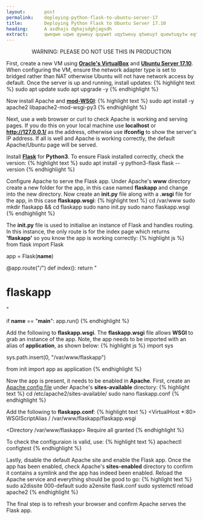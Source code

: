 ```yaml
---
layout:       post
permalink:    deploying-python-flask-to-ubuntu-server-17
title:        Deploying Python Flask to Ubuntu Server 17.10
heading:      A asdhajs dghajsdghjagsdh
extract:      qweqwe uqwe qyweuy quywet uqytweuy qtweuyt quewtuqytw eqtweuy tquywetuyqwt euytqwe tqwuyet qtweuy tquywet qtweuyq tweuy tquywet uqe. A g ahdgshjasgdjh agsjdhg ajhsdgjha gsdjhag sjdgajhsgdjha gdjhagsd gajhsdg jagsdhj gasjdhg ahsdg jahsgdja gdsjh agsdj gajhsdg asdg ahjsdgj agsd.
---
```


<p align="center" class="warn">WARNING: PLEASE DO NOT USE THIS IN PRODUCTION</p>

First, create a new VM using [**Oracle's VirtualBox**](https://www.virtualbox.org/wiki/downloads) and [**Ubuntu Server 17.10**](https://www.ubuntu.com/download/server). When configuring the VM, ensure the network adapter type is set to bridged rather than NAT otherwise Ubuntu will not have network access by default. Once the server is up and running, install updates:
{% highlight text %}
sudo apt update
sudo apt upgrade -y
{% endhighlight %}

Now install Apache and [**mod-WSGI**](https://en.wikipedia.org/wiki/mod_wsgi):
{% highlight text %}
sudo apt install -y apache2 libapache2-mod-wsgi-py3
{% endhighlight %}

Next, use a web browser or curl to check Apache is working and serving pages. If you do this on your local machine use **localhost** or **http://127.0.0.1/** as the address, otherwise use **ifconfig** to show the server's IP address. If all is well and Apache is working correctly, the default Apache/Ubuntu page will be served.

Install [**Flask**](http://flask.pocoo.org) for **Python3**. To ensure Flask installed correctly, check the version:
{% highlight text %}
sudo apt install -y python3-flask
flask --version
{% endhighlight %}

Configure Apache to serve the Flask app. Under Apache's **www** directory create a new folder for the app, in this case named **flaskapp** and change into the new directory. Now create an **init.py** file along with a **.wsgi** file for the app, in this case **flaskapp.wsgi**: 
{% highlight text %}
cd /var/www
sudo mkdir flaskapp && cd flaskapp
sudo nano init.py
sudo nano flaskapp.wsgi
{% endhighlight %}

The **init.py** file is used to initialise an instance of Flask and handles routing. In this instance, the only route is for the index page which returns **'flaskapp'** so you know the app is working correctly:
{% highlight js %}
from flask import Flask

app = Flask(__name__)

@app.route("/")
def index():
  return "<h1>flaskapp</h1>"

if __name__ == "__main__":
  app.run()
{% endhighlight %}

Add the following to **flaskapp.wsgi**. The **flaskapp.wsgi** file allows **WSGI** to grab an instance of the app. Note, the app needs to be imported with an alias of **application**, as shown below:
{% highlight js %}
import sys

sys.path.insert(0, "/var/www/flaskapp")

from init import app as application
{% endhighlight %}

Now the app is present, it needs to be enabled in **Apache**. First, create an [Apache config file](https://apache.org/docs/2.4/vhosts/) under Apache's **sites-available** directory:
{% highlight text %}
cd /etc/apache2/sites-available/
sudo nano flaskapp.conf
{% endhighlight %}

Add the following to **flaskapp.conf**:
{% highlight text %}
<VirtualHost *:80>
  WSGIScriptAlias / /var/www/flaskapp/flaskapp.wsgi

  <Directory /var/www/flaskapp>
    Require all granted
  </Directory>
</VirtualHost>
{% endhighlight %}

To check the configuraion is valid, use:
{% highlight text %}
apachectl configtest
{% endhighlight %}

Lastly, disable the default Apache site and enable the Flask app. Once the app has been enabled, check Apache's **sites-enabled** directory to confirm it contains a symlink and the app has indeed been enabled. Reload the Apache service and everything should be good to go:
{% highlight text %}
sudo a2dissite 000-default
sudo a2ensite flask.conf
sudo systemctl reload apache2
{% endhighlight %}

The final step is to refresh your browser and confirm Apache serves the Flask app.
